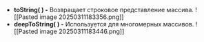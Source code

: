
- **toString( ) -** Возвращает строковое представление массива.
![[Pasted image 20250311183356.png]]
- **deepToString( ) -** Используется для многомерных массивов.
![[Pasted image 20250311183446.png]]
